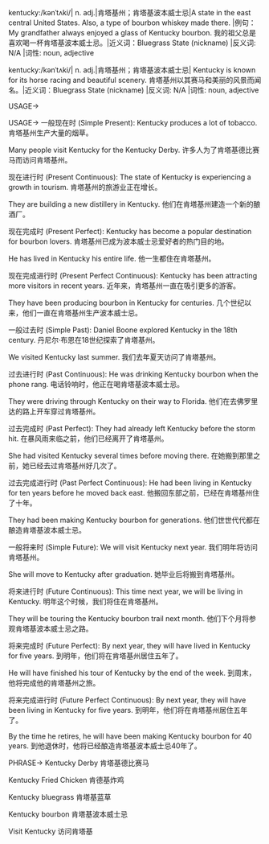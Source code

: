 kentucky:/kənˈtʌki/| n. adj.|肯塔基州；肯塔基波本威士忌|A state in the east central United States.  Also, a type of bourbon whiskey made there. |例句：My grandfather always enjoyed a glass of Kentucky bourbon. 我的祖父总是喜欢喝一杯肯塔基波本威士忌。|近义词：Bluegrass State (nickname) |反义词: N/A |词性: noun, adjective

kentucky:/kənˈtʌki/| n. adj.|肯塔基州；肯塔基波本威士忌| Kentucky is known for its horse racing and beautiful scenery. 肯塔基州以其赛马和美丽的风景而闻名。|近义词：Bluegrass State (nickname) |反义词: N/A |词性: noun, adjective


USAGE->

USAGE->
一般现在时 (Simple Present):
Kentucky produces a lot of tobacco. 肯塔基州生产大量的烟草。

Many people visit Kentucky for the Kentucky Derby. 许多人为了肯塔基德比赛马而访问肯塔基州。


现在进行时 (Present Continuous):
The state of Kentucky is experiencing a growth in tourism. 肯塔基州的旅游业正在增长。

They are building a new distillery in Kentucky. 他们在肯塔基州建造一个新的酿酒厂。


现在完成时 (Present Perfect):
Kentucky has become a popular destination for bourbon lovers. 肯塔基州已成为波本威士忌爱好者的热门目的地。

He has lived in Kentucky his entire life. 他一生都住在肯塔基州。


现在完成进行时 (Present Perfect Continuous):
Kentucky has been attracting more visitors in recent years. 近年来，肯塔基州一直在吸引更多的游客。

They have been producing bourbon in Kentucky for centuries.  几个世纪以来，他们一直在肯塔基州生产波本威士忌。


一般过去时 (Simple Past):
Daniel Boone explored Kentucky in the 18th century. 丹尼尔·布恩在18世纪探索了肯塔基州。

We visited Kentucky last summer. 我们去年夏天访问了肯塔基州。


过去进行时 (Past Continuous):
He was drinking Kentucky bourbon when the phone rang. 电话铃响时，他正在喝肯塔基波本威士忌。

They were driving through Kentucky on their way to Florida. 他们在去佛罗里达的路上开车穿过肯塔基州。


过去完成时 (Past Perfect):
They had already left Kentucky before the storm hit.  在暴风雨来临之前，他们已经离开了肯塔基州。

She had visited Kentucky several times before moving there.  在她搬到那里之前，她已经去过肯塔基州好几次了。


过去完成进行时 (Past Perfect Continuous):
He had been living in Kentucky for ten years before he moved back east.  他搬回东部之前，已经在肯塔基州住了十年。

They had been making Kentucky bourbon for generations.  他们世世代代都在酿造肯塔基波本威士忌。


一般将来时 (Simple Future):
We will visit Kentucky next year. 我们明年将访问肯塔基州。

She will move to Kentucky after graduation. 她毕业后将搬到肯塔基州。


将来进行时 (Future Continuous):
This time next year, we will be living in Kentucky. 明年这个时候，我们将住在肯塔基州。

They will be touring the Kentucky bourbon trail next month.  他们下个月将参观肯塔基波本威士忌之路。


将来完成时 (Future Perfect):
By next year, they will have lived in Kentucky for five years. 到明年，他们将在肯塔基州居住五年了。

He will have finished his tour of Kentucky by the end of the week.  到周末，他将完成他的肯塔基州之旅。


将来完成进行时 (Future Perfect Continuous):
By next year, they will have been living in Kentucky for five years. 到明年，他们将在肯塔基州居住五年了。

By the time he retires, he will have been making Kentucky bourbon for 40 years.  到他退休时，他将已经酿造肯塔基波本威士忌40年了。


PHRASE->
Kentucky Derby 肯塔基德比赛马

Kentucky Fried Chicken 肯德基炸鸡

Kentucky bluegrass  肯塔基蓝草

Kentucky bourbon  肯塔基波本威士忌

Visit Kentucky  访问肯塔基
